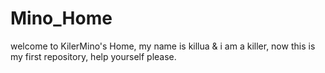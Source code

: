 # Mino_Home
welcome to KilerMino's Home,
my name is killua & i am a killer,
now this is my first repository,
help yourself please.
